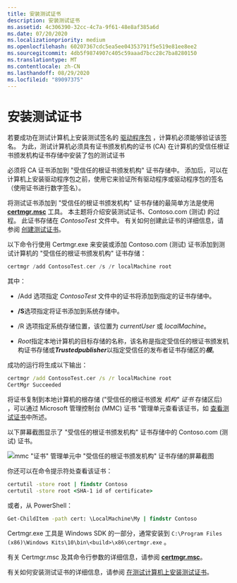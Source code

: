 ```yaml
---
title: 安装测试证书
description: 安装测试证书
ms.assetid: 4c306390-32cc-4c7a-9f61-48e8af385a6d
ms.date: 07/20/2020
ms.localizationpriority: medium
ms.openlocfilehash: 60207367cdc5ea5ee04353791f5e519e81ee8ee2
ms.sourcegitcommit: 4db5f9874907c405c59aaad7bcc28c7ba8280150
ms.translationtype: MT
ms.contentlocale: zh-CN
ms.lasthandoff: 08/29/2020
ms.locfileid: "89097375"
---
```

# <a name="installing-test-certificates"></a>安装测试证书


若要成功在测试计算机上安装测试签名的 [驱动程序包](driver-packages.md) ，计算机必须能够验证该签名。 为此，测试计算机必须具有证书颁发机构的证书 (CA) 在计算机的受信任根证书颁发机构证书存储中安装了包的测试证书

必须将 CA 证书添加到 "受信任的根证书颁发机构" 证书存储中。 添加后，可以在计算机上安装驱动程序包之前，使用它来验证所有驱动程序或驱动程序包的签名（使用证书进行数字签名）。

将测试证书添加到 "受信任的根证书颁发机构" 证书存储的最简单方法是使用 [**certmgr.msc**](../devtest/certmgr.md) 工具。 本主题将介绍安装测试证书、Contoso.com (测试) 的过程。 此证书存储在 *ContosoTest* 文件中。 有关如何创建此证书的详细信息，请参阅 [创建测试证书](creating-test-certificates.md)。

以下命令行使用 Certmgr.exe 来安装或添加 Contoso.com (测试) 证书添加到测试计算机的 "受信任的根证书颁发机构" 证书存储：

```cpp
certmgr /add ContosoTest.cer /s /r localMachine root
```

其中：

-   /Add 选项指定 *ContosoTest* 文件中的证书将添加到指定的证书存储中。

-   **/S**选项指定将证书添加到系统存储中。

-   /R 选项指定系统存储位置，该位置为 *currentUser* 或 *localMachine*。

-   *Root*指定本地计算机的目标存储的名称，该名称是指定受信任的根证书颁发机构证书存储或***Trustedpublisher***以指定受信任的发布者证书存储区的***根***。

成功的运行将生成以下输出：

```cmd
certmgr /add ContosoTest.cer /s /r localMachine root
CertMgr Succeeded
```

将证书复制到本地计算机的根存储 ("受信任的根证书颁发 *机构" 证书* 存储区后) ，可以通过 Microsoft 管理控制台 (MMC) 证书 "管理单元查看该证书，如 [查看测试证书](viewing-test-certificates.md)中所述。

以下屏幕截图显示了 "受信任的根证书颁发机构" 证书存储中的 Contoso.com (测试) 证书。

![mmc "证书" 管理单元中 "受信任的根证书颁发机构" 证书存储的屏幕截图](images/certstore2.png)

你还可以在命令提示符处查看该证书：

```cmd
certutil -store root | findstr Contoso
certutil -store root <SHA-1 id of certificate>
```

或者，从 PowerShell：

```cmd
Get-ChildItem -path cert: \LocalMachine\My | findstr Contoso
```

Certmgr.exe 工具是 Windows SDK 的一部分，通常安装到 `C:\Program Files (x86)\Windows Kits\10\bin\<build>\x86\certmgr.exe` 。

有关 Certmgr.msc 及其命令行参数的详细信息，请参阅 [**certmgr.msc**](../devtest/certmgr.md)。

有关如何安装测试证书的详细信息，请参阅 [在测试计算机上安装测试证书](installing-a-test-certificate-on-a-test-computer.md)。

 

